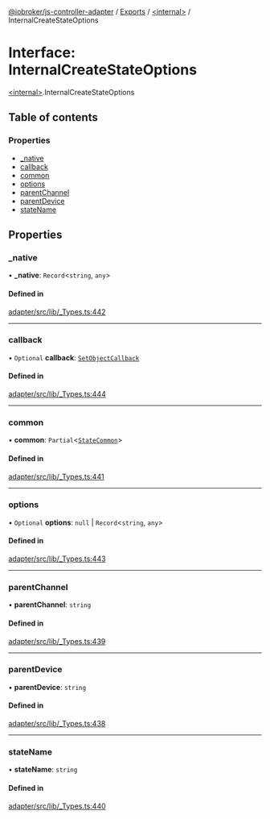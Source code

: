 [@iobroker/js-controller-adapter](../README.md) / [Exports](../modules.md) / [\<internal\>](../modules/internal_.md) / InternalCreateStateOptions

# Interface: InternalCreateStateOptions

[\<internal\>](../modules/internal_.md).InternalCreateStateOptions

## Table of contents

### Properties

- [\_native](internal_.InternalCreateStateOptions.md#_native)
- [callback](internal_.InternalCreateStateOptions.md#callback)
- [common](internal_.InternalCreateStateOptions.md#common)
- [options](internal_.InternalCreateStateOptions.md#options)
- [parentChannel](internal_.InternalCreateStateOptions.md#parentchannel)
- [parentDevice](internal_.InternalCreateStateOptions.md#parentdevice)
- [stateName](internal_.InternalCreateStateOptions.md#statename)

## Properties

### \_native

• **\_native**: `Record`\<`string`, `any`\>

#### Defined in

[adapter/src/lib/_Types.ts:442](https://github.com/ioBroker/ioBroker.js-controller/blob/5f45bcb2855730898c2abe049b073f40236989a4/packages/adapter/src/lib/_Types.ts#L442)

___

### callback

• `Optional` **callback**: [`SetObjectCallback`](../modules/internal_.md#setobjectcallback)

#### Defined in

[adapter/src/lib/_Types.ts:444](https://github.com/ioBroker/ioBroker.js-controller/blob/5f45bcb2855730898c2abe049b073f40236989a4/packages/adapter/src/lib/_Types.ts#L444)

___

### common

• **common**: `Partial`\<[`StateCommon`](internal_.StateCommon.md)\>

#### Defined in

[adapter/src/lib/_Types.ts:441](https://github.com/ioBroker/ioBroker.js-controller/blob/5f45bcb2855730898c2abe049b073f40236989a4/packages/adapter/src/lib/_Types.ts#L441)

___

### options

• `Optional` **options**: ``null`` \| `Record`\<`string`, `any`\>

#### Defined in

[adapter/src/lib/_Types.ts:443](https://github.com/ioBroker/ioBroker.js-controller/blob/5f45bcb2855730898c2abe049b073f40236989a4/packages/adapter/src/lib/_Types.ts#L443)

___

### parentChannel

• **parentChannel**: `string`

#### Defined in

[adapter/src/lib/_Types.ts:439](https://github.com/ioBroker/ioBroker.js-controller/blob/5f45bcb2855730898c2abe049b073f40236989a4/packages/adapter/src/lib/_Types.ts#L439)

___

### parentDevice

• **parentDevice**: `string`

#### Defined in

[adapter/src/lib/_Types.ts:438](https://github.com/ioBroker/ioBroker.js-controller/blob/5f45bcb2855730898c2abe049b073f40236989a4/packages/adapter/src/lib/_Types.ts#L438)

___

### stateName

• **stateName**: `string`

#### Defined in

[adapter/src/lib/_Types.ts:440](https://github.com/ioBroker/ioBroker.js-controller/blob/5f45bcb2855730898c2abe049b073f40236989a4/packages/adapter/src/lib/_Types.ts#L440)
